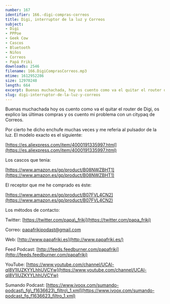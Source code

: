 ```yaml
---
number: 167
identifier: 166.-digi-compras-correos
title: Digi, interruptor de la luz y Correos
subject:
- Digi
- PPPoe
- Geek Cow
- Cascos
- Bluetooth
- Niños
- Correos
- Papá Friki
downloads: 2546
filename: 166.DigiComprasCorreos.mp3
mtime: 1612952286
size: 12970248
length: 664
excerpt: Buenas muchachada, hoy os cuento como va el quitar el router de Digi, os explico las últimas compras y os cuento mi problema con un citypaq de Correos
slug: digi-interruptor-de-la-luz-y-correos
---
```

Buenas muchachada hoy os cuento como va el quitar el router de Digi, os explico las últimas compras y os cuento mi problema con un citypaq de Correos.

Por cierto he dicho enchufe muchas veces y me referia al pulsador de la luz. El modelo exacto es el siguiente:

[https://es.aliexpress.com/item/4000191335997.html](https://es.aliexpress.com/item/4000191335997.html)

Los cascos que tenia:

[https://www.amazon.es/gp/product/B08NWZBHT1](https://www.amazon.es/gp/product/B08NWZBHT1)

El receptor que me he comprado es éste:

[https://www.amazon.es/gp/product/B07FVL4CN2](https://www.amazon.es/gp/product/B07FVL4CN2)

Los métodos de contacto:

Twitter: [https://twitter.com/papa\_friki](https://twitter.com/papa_friki)

Correo: [papafrikipodast@gmail.com](https://archive.org/details/papafrikipodast@gmail.com)

Web: [http://www.papafriki.es](http://www.papafriki.es/)

Feed Podcast: [http://feeds.feedburner.com/papafriki](http://feeds.feedburner.com/papafriki)

YouTube: [https://www.youtube.com/channel/UCAl-ql8V1IUZKYYLhhUVCYw](https://www.youtube.com/channel/UCAl-ql8V1IUZKYYLhhUVCYw)

Sumando Podcast: [https://www.ivoox.com/sumando-podcast\_fg\_f1636623\_filtro\_1.xml](https://www.ivoox.com/sumando-podcast_fg_f1636623_filtro_1.xml)